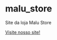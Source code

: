 # malu_store
 Site da loja Malu Store

[Visite nosso site!](https://username.github.io/repository-name/frontend/pages/index.html)

